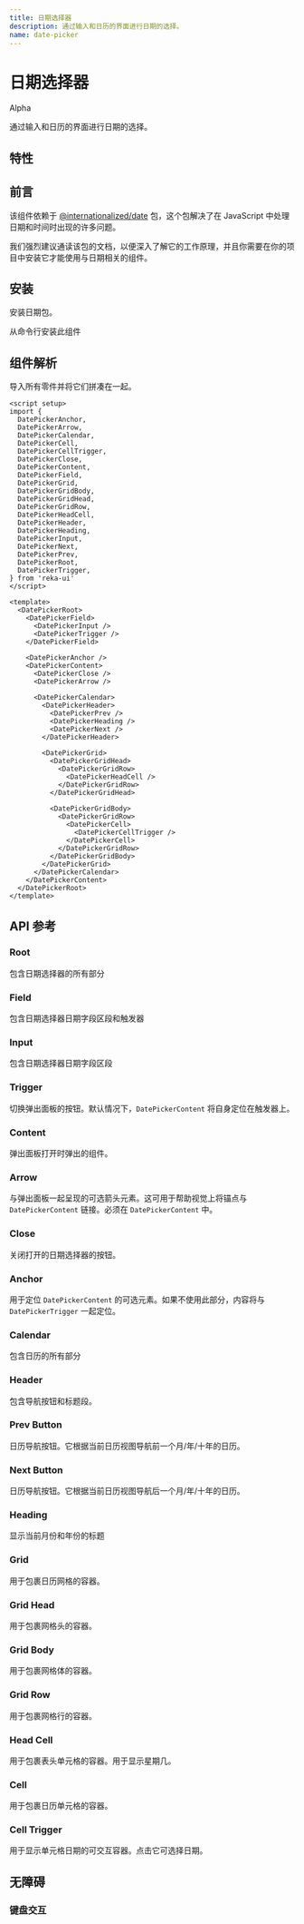 ```yaml
---
title: 日期选择器
description: 通过输入和日历的界面进行日期的选择。
name: date-picker
---
```


# 日期选择器

<Badge>Alpha</Badge>

<Description>
通过输入和日历的界面进行日期的选择。
</Description>

<ComponentPreview name="DatePicker" />

## 特性

<Highlights
  :features="[
    '全键盘导航',
    '可以是受控的或非受控的',
    '焦点完全可控',
    '本地化支持',
    '默认无障碍',
    '支持日期格式和日期时间格式'
  ]"
/>

## 前言

该组件依赖于 [@internationalized/date](https://react-spectrum.adobe.com/internationalized/date/index.html) 包，这个包解决了在 JavaScript 中处理日期和时间时出现的许多问题。

我们强烈建议通读该包的文档，以便深入了解它的工作原理，并且你需要在你的项目中安装它才能使用与日期相关的组件。

## 安装

安装日期包。

<InstallationTabs value="@internationalized/date" />

从命令行安装此组件

<InstallationTabs value="reka-ui" />

## 组件解析

导入所有零件并将它们拼凑在一起。

```vue
<script setup>
import {
  DatePickerAnchor,
  DatePickerArrow,
  DatePickerCalendar,
  DatePickerCell,
  DatePickerCellTrigger,
  DatePickerClose,
  DatePickerContent,
  DatePickerField,
  DatePickerGrid,
  DatePickerGridBody,
  DatePickerGridHead,
  DatePickerGridRow,
  DatePickerHeadCell,
  DatePickerHeader,
  DatePickerHeading,
  DatePickerInput,
  DatePickerNext,
  DatePickerPrev,
  DatePickerRoot,
  DatePickerTrigger,
} from 'reka-ui'
</script>

<template>
  <DatePickerRoot>
    <DatePickerField>
      <DatePickerInput />
      <DatePickerTrigger />
    </DatePickerField>

    <DatePickerAnchor />
    <DatePickerContent>
      <DatePickerClose />
      <DatePickerArrow />

      <DatePickerCalendar>
        <DatePickerHeader>
          <DatePickerPrev />
          <DatePickerHeading />
          <DatePickerNext />
        </DatePickerHeader>

        <DatePickerGrid>
          <DatePickerGridHead>
            <DatePickerGridRow>
              <DatePickerHeadCell />
            </DatePickerGridRow>
          </DatePickerGridHead>

          <DatePickerGridBody>
            <DatePickerGridRow>
              <DatePickerCell>
                <DatePickerCellTrigger />
              </DatePickerCell>
            </DatePickerGridRow>
          </DatePickerGridBody>
        </DatePickerGrid>
      </DatePickerCalendar>
    </DatePickerContent>
  </DatePickerRoot>
</template>
```

## API 参考

### Root

包含日期选择器的所有部分

<!-- @include: @/zh/meta/DatePickerRoot.md -->

### Field

包含日期选择器日期字段区段和触发器

<!-- @include: @/zh/meta/DatePickerField.md -->

<DataAttributesTable
  :data="[
    {
      attribute: '[data-readonly]',
      values: '只读时存在',
    },
    {
      attribute: '[data-disabled]',
      values: '禁用时存在',
    },
    {
      attribute: '[data-invalid]',
      values: '不合法时存在',
    }
  ]"
/>

### Input

包含日期选择器日期字段区段

<!-- @include: @/zh/meta/DatePickerInput.md -->

<DataAttributesTable
  :data="[
    {
      attribute: '[data-disabled]',
      values: '禁用时存在',
    },
    {
      attribute: '[data-invalid]',
      values: '不合法时存在',
    },
    {
      attribute: '[data-placeholder]',
      values: '没有设置值时存在',
    }
  ]"
/>

### Trigger

切换弹出面板的按钮。默认情况下，`DatePickerContent` 将自身定位在触发器上。

<!-- @include: @/zh/meta/DatePickerTrigger.md -->

### Content

弹出面板打开时弹出的组件。

<!-- @include: @/zh/meta/DatePickerContent.md -->

### Arrow

与弹出面板一起呈现的可选箭头元素。这可用于帮助视觉上将锚点与 `DatePickerContent` 链接。必须在 `DatePickerContent` 中。

<!-- @include: @/zh/meta/DatePickerArrow.md -->

### Close

关闭打开的日期选择器的按钮。

<!-- @include: @/zh/meta/DatePickerClose.md -->

### Anchor

用于定位 `DatePickerContent` 的可选元素。如果不使用此部分，内容将与 `DatePickerTrigger` 一起定位。

<!-- @include: @/zh/meta/DatePickerAnchor.md -->

### Calendar

包含日历的所有部分

<!-- @include: @/zh/meta/DatePickerCalendar.md -->

<DataAttributesTable
  :data="[
    {
      attribute: '[data-disabled]',
      values: '禁用时存在',
    },
    {
      attribute: '[data-invalid]',
      values: '不合法时存在',
    },
    {
      attribute: '[data-readonly]',
      values: '只读时存在',
    }
  ]"
/>

### Header

包含导航按钮和标题段。

<!-- @include: @/zh/meta/DatePickerHeader.md -->

### Prev Button

日历导航按钮。它根据当前日历视图导航前一个月/年/十年的日历。

<!-- @include: @/zh/meta/DatePickerPrev.md -->

<DataAttributesTable
  :data="[
    {
      attribute: '[data-disabled]',
      values: '禁用时存在',
    },
  ]"
/>

### Next Button

日历导航按钮。它根据当前日历视图导航后一个月/年/十年的日历。

<!-- @include: @/zh/meta/DatePickerNext.md -->

<DataAttributesTable
  :data="[
    {
      attribute: '[data-disabled]',
      values: '禁用时存在',
    }
  ]"
/>

### Heading

显示当前月份和年份的标题

<!-- @include: @/zh/meta/DatePickerHeading.md -->

### Grid

用于包裹日历网格的容器。

<!-- @include: @/zh/meta/DatePickerGrid.md -->

<DataAttributesTable
  :data="[
    {
      attribute: '[data-disabled]',
      values: '禁用时存在',
    },
    {
      attribute: '[data-readonly]',
      values: '只读时存在',
    }
  ]"
/>

### Grid Head

用于包裹网格头的容器。

<!-- @include: @/zh/meta/DatePickerGridHead.md -->

### Grid Body

用于包裹网格体的容器。

<!-- @include: @/zh/meta/DatePickerGridBody.md -->

### Grid Row

用于包裹网格行的容器。

<!-- @include: @/zh/meta/DatePickerGridRow.md -->

### Head Cell

用于包裹表头单元格的容器。用于显示星期几。

<!-- @include: @/zh/meta/DatePickerHeadCell.md -->

### Cell

用于包裹日历单元格的容器。

<!-- @include: @/zh/meta/DatePickerCell.md -->

<DataAttributesTable
  :data="[
    {
      attribute: '[data-disabled]',
      values: '禁用时存在',
    },
  ]"
/>

### Cell Trigger

用于显示单元格日期的可交互容器。点击它可选择日期。

<!-- @include: @/zh/meta/DatePickerCellTrigger.md -->

<DataAttributesTable
  :data="[
    {
      attribute: '[data-selected]',
      values: '选中时存在',
    },
    {
      attribute: '[data-value]',
      values: '日期的 ISO 字符串值。',
    },
    {
      attribute: '[data-disabled]',
      values: '禁用时存在',
    },
    {
      attribute: '[data-unavailable]',
      values: '不可用状态时存在',
    },
    {
      attribute: '[data-today]',
      values: '今天时存在',
    },
    {
      attribute: '[data-outside-view]',
      values: '如果日期在其显示所在的当前月份之外，则会出现。',
    },
    {
      attribute: '[data-outside-visible-view]',
      values: '当日期在日历上可见的月份之外时出现。',
    },
    {
      attribute: '[data-focused]',
      values: '聚焦时存在',
    }
  ]"
/>

## 无障碍

### 键盘交互

<KeyboardTable
  :data="[
    {
      keys: ['Tab'],
      description: '当焦点移动到日期字段时，聚焦第一段。'
    },
    {
      keys: ['Space'],
      description:`
      <span>
          当焦点位于<Code>DatePickerNext</Code>或<Code>DatePickerPrev</Code>时，它会导航日历。否则，它会选择日期。如果焦点位于<Code>DatePickerTrigger</Code>，它会打开/关闭弹出面板。
      </span>
    ` ,
    },
    {
      keys: ['Enter'],
      description:`
      <span>
          当焦点位于<Code>DatePickerNext</Code>或<Code>DatePickerPrev</Code>时，它会导航日历。否则，它会选择日期。如果焦点位于<Code>DatePickerTrigger</Code>，它会打开/关闭弹出面板。
      </span>
    ` ,
    },
    {
      keys: ['ArrowLeft', 'ArrowRight'],
      description:
      `
         在日期字段区段之间导航。如果焦点在<Code>DatePickerCalendar</Code>上，它会在日期之间导航。
      `
    },
    {
      keys: ['ArrowUp', 'ArrowDown'],
      description: '增加/更改区段的值。如果焦点在<Code>DatePickerCalendar</Code>上，它会在日期之间导航。'
    },
    {
      keys: ['0-9'],
      description: `
          当焦点在数字<Code>DatePickerInput</Code>上时，如果下一个输入会导致无效值，它会输入数字并聚焦下一个段。
      `
    },
    {
      keys: ['Backspace'],
      description: '从聚焦的数字区段中删除一个数字。'
    },
    {
      keys: ['A', 'P'],
      description: '当焦点在白天时，它会将其设置为上午或下午。'
    }
  ]"
/>
